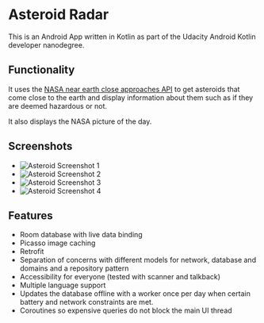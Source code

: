 # Asteroid Radar

This is an Android App written in Kotlin as part of the Udacity Android Kotlin developer
nanodegree.

## Functionality

It uses the [NASA near earth close approaches API](https://api.nasa.gov/)
to get asteroids that come close to the earth and display information
about them such as if they are deemed hazardous or not.

It also displays the NASA picture of the day.

## Screenshots

 - ![Asteroid Screenshot 1](https://github.com/lee-hodg/udacity-android-asteroid/blob/master/screenshots/screen_1.png)
 - ![Asteroid Screenshot 2](https://github.com/lee-hodg/udacity-android-asteroid/blob/master/screenshots/screen_2.png)
 - ![Asteroid Screenshot 3](https://github.com/lee-hodg/udacity-android-asteroid/blob/master/screenshots/screen_3.png)
 - ![Asteroid Screenshot 4](https://github.com/lee-hodg/udacity-android-asteroid/blob/master/screenshots/screen_4.png)


## Features

- Room database with live data binding
- Picasso image caching
- Retrofit
- Separation of concerns with different models for network, database and domains and a repository pattern
- Accessibility for everyone (tested with scanner and talkback)
- Multiple language support
- Updates the database offline with a worker once per day when certain battery and network
constraints are met.
- Coroutines so expensive queries do not block the main UI thread
